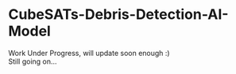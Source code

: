 # CubeSATs-Debris-Detection-AI-Model
Work Under Progress, will update soon enough :)  
Still going on...

